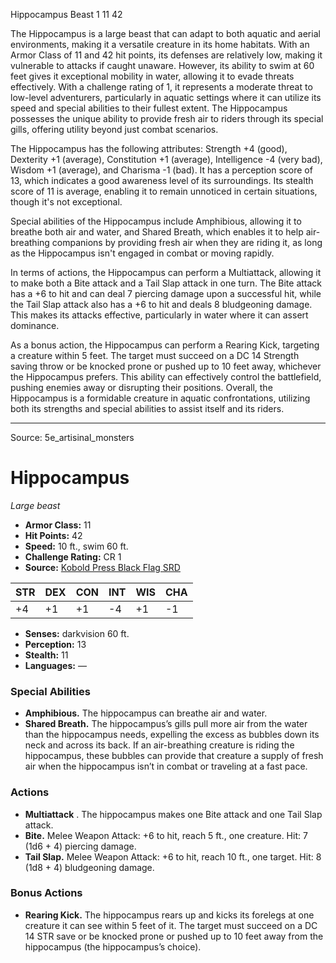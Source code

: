<MonsterName/>Hippocampus</MonsterName>
<CreatureType/>Beast</CreatureType>
<CR/>1</CR>
<AC/>11</AC>
<HP/>42</HP>
<summary>The Hippocampus is a large beast that can adapt to both aquatic and aerial environments, making it a versatile creature in its home habitats. With an Armor Class of 11 and 42 hit points, its defenses are relatively low, making it vulnerable to attacks if caught unaware. However, its ability to swim at 60 feet gives it exceptional mobility in water, allowing it to evade threats effectively. With a challenge rating of 1, it represents a moderate threat to low-level adventurers, particularly in aquatic settings where it can utilize its speed and special abilities to their fullest extent. The Hippocampus possesses the unique ability to provide fresh air to riders through its special gills, offering utility beyond just combat scenarios.</summary>

<detail>

The Hippocampus has the following attributes: Strength +4 (good), Dexterity +1 (average), Constitution +1 (average), Intelligence -4 (very bad), Wisdom +1 (average), and Charisma -1 (bad). It has a perception score of 13, which indicates a good awareness level of its surroundings. Its stealth score of 11 is average, enabling it to remain unnoticed in certain situations, though it's not exceptional.

Special abilities of the Hippocampus include Amphibious, allowing it to breathe both air and water, and Shared Breath, which enables it to help air-breathing companions by providing fresh air when they are riding it, as long as the Hippocampus isn't engaged in combat or moving rapidly.

In terms of actions, the Hippocampus can perform a Multiattack, allowing it to make both a Bite attack and a Tail Slap attack in one turn. The Bite attack has a +6 to hit and can deal 7 piercing damage upon a successful hit, while the Tail Slap attack also has a +6 to hit and deals 8 bludgeoning damage. This makes its attacks effective, particularly in water where it can assert dominance.

As a bonus action, the Hippocampus can perform a Rearing Kick, targeting a creature within 5 feet. The target must succeed on a DC 14 Strength saving throw or be knocked prone or pushed up to 10 feet away, whichever the Hippocampus prefers. This ability can effectively control the battlefield, pushing enemies away or disrupting their positions. Overall, the Hippocampus is a formidable creature in aquatic confrontations, utilizing both its strengths and special abilities to assist itself and its riders.</detail>



---

Source: 5e_artisinal_monsters

# Hippocampus

*Large beast*

- **Armor Class:** 11
- **Hit Points:** 42
- **Speed:** 10 ft., swim 60 ft.
- **Challenge Rating:** CR 1
- **Source:** [Kobold Press Black Flag SRD](https://koboldpress.com/black-flag-roleplaying/)

| STR | DEX | CON | INT | WIS | CHA |
| --- | --- | --- | --- | --- | --- |
| +4 | +1 | +1 | -4 | +1 | -1 |

- **Senses:** darkvision 60 ft.
- **Perception:** 13
- **Stealth:** 11
- **Languages:** —

### Special Abilities

- **Amphibious.** The hippocampus can breathe air and water.
- **Shared Breath.** The hippocampus’s gills pull more air from the water than the hippocampus needs, expelling the excess as bubbles down its neck and across its back. If an air-breathing creature is riding the hippocampus, these bubbles can provide that creature a supply of fresh air when the hippocampus isn’t in combat or traveling at a fast pace.

### Actions

- **Multiattack** . The hippocampus makes one Bite attack and one Tail Slap attack.
- **Bite.** Melee Weapon Attack: +6 to hit, reach 5 ft., one creature. Hit: 7 (1d6 + 4) piercing damage.
- **Tail Slap.** Melee Weapon Attack: +6 to hit, reach 10 ft., one target. Hit: 8 (1d8 + 4) bludgeoning damage.

### Bonus Actions

- **Rearing Kick.** The hippocampus rears up and kicks its forelegs at one creature it can see within 5 feet of it. The target must succeed on a DC 14 STR save or be knocked prone or pushed up to 10 feet away from the hippocampus (the hippocampus’s choice).



